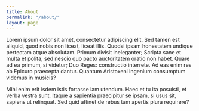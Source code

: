 ```yaml
---
title: About
permalink: "/about/"
layout: page
---
```


Lorem ipsum dolor sit amet, consectetur adipiscing elit. Sed tamen est aliquid, quod nobis non liceat, liceat illis. Quodsi ipsam honestatem undique pertectam atque absolutam. Primum divisit ineleganter; Scripta sane et multa et polita, sed nescio quo pacto auctoritatem oratio non habet. Quare ad ea primum, si videtur; Duo Reges: constructio interrete. Ad eas enim res ab Epicuro praecepta dantur. Quantum Aristoxeni ingenium consumptum videmus in musicis?

Mihi enim erit isdem istis fortasse iam utendum. Haec et tu ita posuisti, et verba vestra sunt. Itaque a sapientia praecipitur se ipsam, si usus sit, sapiens ut relinquat. Sed quid attinet de rebus tam apertis plura requirere?
